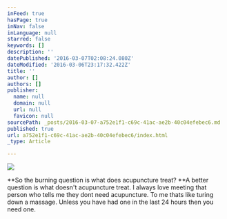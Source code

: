 ```yaml
---
inFeed: true
hasPage: true
inNav: false
inLanguage: null
starred: false
keywords: []
description: ''
datePublished: '2016-03-07T02:08:24.080Z'
dateModified: '2016-03-06T23:17:32.422Z'
title: ''
author: []
authors: []
publisher:
  name: null
  domain: null
  url: null
  favicon: null
sourcePath: _posts/2016-03-07-a752e1f1-c69c-41ac-ae2b-40c04efebec6.md
published: true
url: a752e1f1-c69c-41ac-ae2b-40c04efebec6/index.html
_type: Article

---
```

![](https://the-grid-user-content.s3-us-west-2.amazonaws.com/7a96a3a5-dcb5-4df0-a1c0-66a9e6bfd4e6.jpg)

**So the burning question is what does acupuncture treat?  **A better question is what doesn't acupuncture treat. I always love meeting that person who tells me they dont need acupuncture. To me thats like turing down a massage. Unless you have had one in the last 24 hours then you need one.